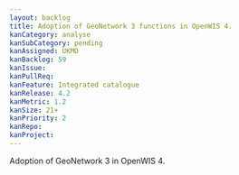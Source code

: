 ```yaml
---
layout: backlog
title: Adoption of GeoNetwork 3 functions in OpenWIS 4.
kanCategory: analyse
kanSubCategory: pending
kanAssigned: UKMO
kanBacklog: 59
kanIssue:
kanPullReq:
kanFeature: Integrated catalogue
kanRelease: 4.2
kanMetric: 1.2
kanSize: 21+
kanPriority: 2
kanRepo:
kanProject:
---
```

Adoption of GeoNetwork 3 in OpenWIS 4.
